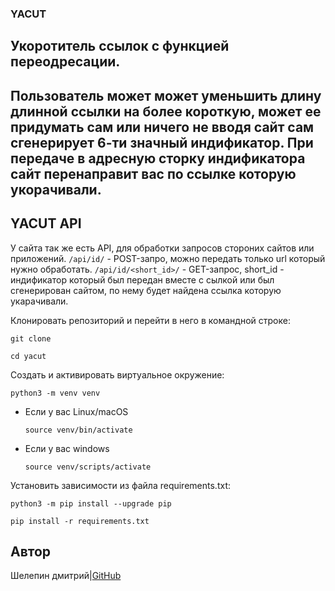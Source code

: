### YACUT

## Укоротитель ссылок с функцией переодресации.
Пользователь может может уменьшить длину длинной ссылки на более короткую, может ее придумать сам
или ничего не вводя сайт сам сгенерирует 6-ти значный индификатор.
При передаче в адресную сторку индификатора сайт перенаправит вас по ссылке которую укорачивали.
---
## YACUT API
У сайта так же есть API, для обработки запросов стороних сайтов или приложений.
`/api/id/` - POST-запро, можно передать только url который нужно обработать.
`/api/id/<short_id>/` - GET-запрос, short_id - индификатор который был передан вместе с сылкой
или был сгенерирован сайтом, по нему будет найдена ссылка которую укарачивали.



Клонировать репозиторий и перейти в него в командной строке:

```
git clone 
```

```
cd yacut
```

Cоздать и активировать виртуальное окружение:

```
python3 -m venv venv
```

* Если у вас Linux/macOS

    ```
    source venv/bin/activate
    ```

* Если у вас windows

    ```
    source venv/scripts/activate
    ```

Установить зависимости из файла requirements.txt:

```
python3 -m pip install --upgrade pip
```

```
pip install -r requirements.txt
```

## Автор

Шелепин дмитрий|[GitHub](https://github.com/oladushkin)